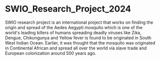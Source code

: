 # SWIO_Research_Project_2024
SWIO research project is an international project that works on finding the origin and spread of the Aedes Aegypti mosquito which is one of the world's leading killers of humans spreading deadly viruses like Zika, Dengue, Chikungunya and Yellow fever is found to be originated in  South West Indian Ocean. Earlier, it was thought that the mosquito was originated in Continental African and spread all over the world via slave trade and European colonization around 500 years ago.


